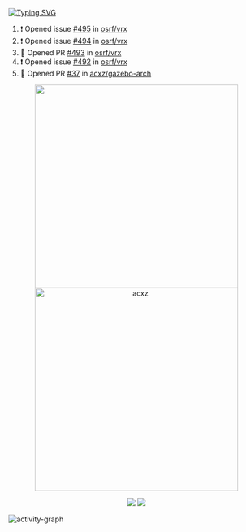 [![Typing SVG](https://readme-typing-svg.herokuapp.com?size=16&color=AFFFA3&multiline=true&height=75&lines=contributing+to+robotics%2Faerospace%2Fml%2Fgpu+software;packaging+it+for+archlinux;ricer)](https://git.io/typing-svg)

<!--START_SECTION:activity-->
1. ❗️ Opened issue [#495](https://github.com/osrf/vrx/issues/495) in [osrf/vrx](https://github.com/osrf/vrx)
2. ❗️ Opened issue [#494](https://github.com/osrf/vrx/issues/494) in [osrf/vrx](https://github.com/osrf/vrx)
3. 💪 Opened PR [#493](https://github.com/osrf/vrx/pull/493) in [osrf/vrx](https://github.com/osrf/vrx)
4. ❗️ Opened issue [#492](https://github.com/osrf/vrx/issues/492) in [osrf/vrx](https://github.com/osrf/vrx)
5. 💪 Opened PR [#37](https://github.com/acxz/gazebo-arch/pull/37) in [acxz/gazebo-arch](https://github.com/acxz/gazebo-arch)
<!--END_SECTION:activity-->

<p align="center">
  <img width="400em" src=https://github-readme-stats.vercel.app/api?username=acxz&include_all_commits=true&show_icons=true />
  <img width="400em" src="https://github-readme-streak-stats.herokuapp.com/?user=acxz&" alt="acxz" />
</p>

<p align="center">
  <img src=https://github-readme-stats.vercel.app/api/top-langs/?username=acxz&layout=compact />
  <img src=https://github-profile-trophy.vercel.app/?username=acxz&row=2&column=4 />
</p>

![activity-graph](https://activity-graph.herokuapp.com/graph?username=acxz&theme=aqua)
